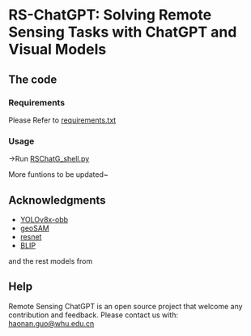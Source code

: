 # RS-ChatGPT: Solving Remote Sensing Tasks with ChatGPT and Visual Models

## The code

### Requirements

Please Refer to [requirements.txt](https://github.com/LayLaHaH/Remote-Sensing/blob/main/requirements.txt)

### Usage

->Run [RSChatG_shell.py](https://github.com/LayLaHaH/Remote-Sensing/blob/main/RSChat_shell.py)

More funtions to be updated~

## Acknowledgments

- [YOLOv8x-obb](https://docs.ultralytics.com/tasks/obb/)
- [geoSAM](https://samgeo.gishub.org/installation/)
- [resnet](https://drive.google.com/file/d/1f-WES6fTGGa5W9BcDPMVhGk3Foc4p9Or/view?usp=drive_link)
- [BLIP](https://huggingface.co/Salesforce/blip-image-captioning-base#running-the-model-on-cpu)

and the rest models from

## Help

Remote Sensing ChatGPT is an open source project that welcome any contribution and feedback. Please contact us with: haonan.guo@whu.edu.cn
